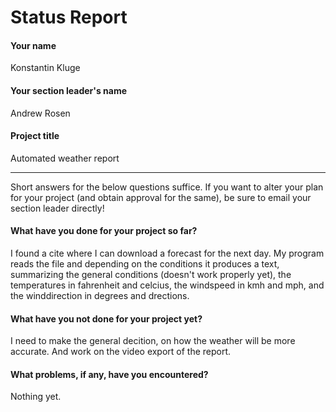 # Status Report

#### Your name

Konstantin Kluge

#### Your section leader's name

Andrew Rosen 

#### Project title

Automated weather report

***

Short answers for the below questions suffice. If you want to alter your plan for your project (and obtain approval for the same), be sure to email your section leader directly!

#### What have you done for your project so far?

I found a cite where I can download a forecast for the next day. My program reads the file and depending on the conditions it produces a text, summarizing the general conditions (doesn't work properly yet), the temperatures in fahrenheit and celcius, the windspeed in kmh and mph, and the winddirection in degrees and drections.

#### What have you not done for your project yet?

I need to make the general decition, on how the weather will be more accurate. And work on the video export of the report. 

#### What problems, if any, have you encountered?

Nothing yet. 
